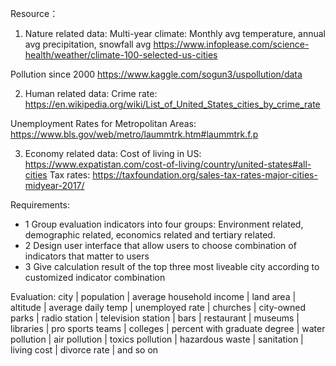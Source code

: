 Resource：
1. Nature related data:
Multi-year climate: Monthly avg temperature, annual avg precipitation, snowfall avg
https://www.infoplease.com/science-health/weather/climate-100-selected-us-cities

Pollution since 2000
https://www.kaggle.com/sogun3/uspollution/data

2. Human related data:
Crime rate:
https://en.wikipedia.org/wiki/List_of_United_States_cities_by_crime_rate

Unemployment Rates for Metropolitan Areas:
https://www.bls.gov/web/metro/laummtrk.htm#laummtrk.f.p

3. Economy related data:
Cost of living in US:
https://www.expatistan.com/cost-of-living/country/united-states#all-cities
Tax rates:
https://taxfoundation.org/sales-tax-rates-major-cities-midyear-2017/


Requirements:
- 1 Group evaluation indicators into four groups: Environment related, demographic related,
    economics related and tertiary related.
- 2 Design user interface that allow users to choose combination of indicators that
    matter to users
- 3 Give calculation result of the top three most liveable city according to customized
    indicator combination

Evaluation:
city | population | average household income | land area | altitude |
average daily temp | unemployed rate | churches | city-owned parks | radio station |
television station | bars | restaurant | museums | libraries | pro sports teams |
colleges | percent with graduate degree | water pollution | air pollution |
toxics pollution | hazardous waste | sanitation | living cost | divorce rate | and so on
